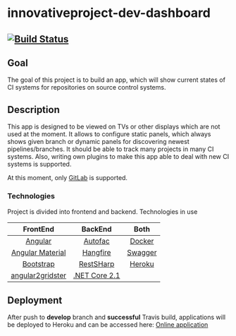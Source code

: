# innovativeproject-dev-dashboard
[![Build Status](https://travis-ci.org/nokia-wroclaw/innovativeproject-dev-dashboard.svg?branch=develop)](https://travis-ci.org/nokia-wroclaw/innovativeproject-dev-dashboard)
---------

## Goal
The goal of this project is to build an app, which will show current states of CI systems for repositories on source control systems. 


## Description
This app is designed to be viewed on TVs or other displays which are not used at the moment. It allows to configure static panels, which always shows given branch or dynamic panels for discovering newest pipelines/branches. It should be able to track many projects in many CI systems. Also, writing own plugins to make this app able to deal with new CI systems is supported. 

At this moment, only [GitLab](https://gitlab.com) is supported. 

### Technologies
Project is divided into frontend and backend. Technologies in use

| FrontEnd              | BackEnd            | Both              |
| :--------------------:|:------------------:|:-----------------:|
| [Angular](https://angular.io/)| [Autofac](https://autofac.org/)| [Docker](https://www.docker.com/)|
| [Angular Material](https://material.angular.io/)| [Hangfire](https://www.hangfire.io/)| [Swagger](https://swagger.io/)|
| [Bootstrap](https://getbootstrap.com/)| [RestSHarp](http://restsharp.org/)| [Heroku](https://www.heroku.com/)|
| [angular2gridster](https://github.com/swiety85/angular2gridster)| [.NET Core 2.1](https://docs.microsoft.com/pl-pl/aspnet/core/)||

## Deployment
After push to **develop** branch and **successful** Travis build, applications will be deployed to Heroku and can be accessed here:
[Online application](http://cidasher.herokuapp.com/)
